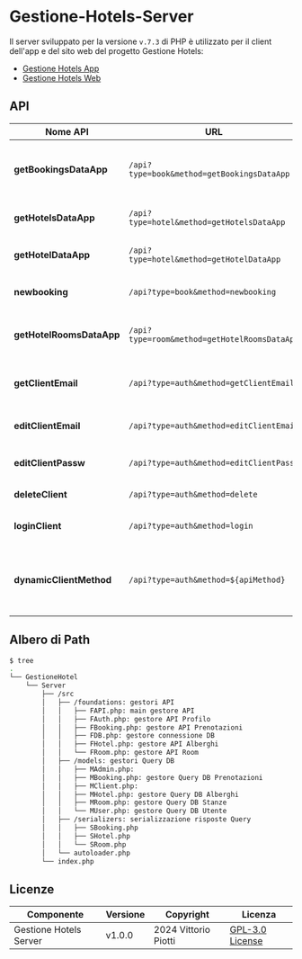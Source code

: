 # Gestione-Hotels-Server



Il server sviluppato per la versione `v.7.3` di PHP  è utilizzato per il client dell'app e del sito web del progetto Gestione Hotels:

 - [Gestione Hotels App](https://github.com/vittorioPiotti/Gestione-Hotels-App)
 - [Gestione Hotels Web](https://github.com/vittorioPiotti/Gestione-Hotels-Web)

## API

| Nome API                | URL                                          | Parametri                           | Descrizione                                                                    |
|-------------------------|----------------------------------------------|-------------------------------------|--------------------------------------------------------------------------------|
| **getBookingsDataApp**  | `/api?type=book&method=getBookingsDataApp`   | `clientId=${globalId}`              | Ottiene i dati delle prenotazioni per il cliente specificato.                  |
| **getHotelsDataApp**    | `/api?type=hotel&method=getHotelsDataApp`    | Nessuno                             | Ottiene i dati di tutti gli hotel.                                             |
| **getHotelDataApp**     | `/api?type=hotel&method=getHotelDataApp`     | `idHotel=${idAlbergo}`              | Ottiene i dati di un hotel specifico.                                           |
| **newbooking**          | `/api?type=book&method=newbooking`           | Nessuno                             | Crea una nuova prenotazione.                                                   |
| **getHotelRoomsDataApp**| `/api?type=room&method=getHotelRoomsDataApp` | `idHotel=${idAlbergo}`              | Ottiene i dati delle stanze di un hotel specifico.                               |
| **getClientEmail**      | `/api?type=auth&method=getClientEmail`       | `idClient=${globalId}`              | Ottiene l'email del cliente specificato.                                         |
| **editClientEmail**     | `/api?type=auth&method=editClientEmail`      | Nessuno                             | Modifica l'email del cliente.                                                  |
| **editClientPassw**     | `/api?type=auth&method=editClientPassw`      | Nessuno                             | Modifica la password del cliente.                                              |
| **deleteClient**        | `/api?type=auth&method=delete`               | `authState=client`                  | Elimina il cliente.                                                             |
| **loginClient**         | `/api?type=auth&method=login`                | `authState=client`                  | Esegue il login per il cliente.                                                 |
| **dynamicClientMethod** | `/api?type=auth&method=${apiMethod}`         | Nessuno                             | Esegue una richiesta dinamica del client basata sul metodo specificato.         |




## Albero di Path 

```bash
$ tree
.
└── GestioneHotel
    └── Server
    	├── /src
    	│   ├── /foundations: gestori API
    	│   │   ├── FAPI.php: main gestore API
    	│   │   ├── FAuth.php: gestore API Profilo
    	│   │   ├── FBooking.php: gestore API Prenotazioni
    	│   │   ├── FDB.php: gestore connessione DB
    	│   │   ├── FHotel.php: gestore API Alberghi
    	│   │   └── FRoom.php: gestore API Room
    	│   ├── /models: gestori Query DB
    	│   │   ├── MAdmin.php: 
    	│   │   ├── MBooking.php: gestore Query DB Prenotazioni
    	│   │   ├── MClient.php: 
    	│   │   ├── MHotel.php: gestore Query DB Alberghi
    	│   │   ├── MRoom.php: gestore Query DB Stanze
    	│   │   └── MUser.php: gestore Query DB Utente
    	│   ├── /serializers: serializzazione risposte Query
    	│   │   ├── SBooking.php
    	│   │   ├── SHotel.php
    	│   │   └── SRoom.php
    	│   └── autoloader.php
    	└── index.php

```


## Licenze
| Componente         | Versione  | Copyright                         | Licenza                                                       |
|--------------------|-----------|-----------------------------------|---------------------------------------------------------------|
| Gestione Hotels Server | v1.0.0    | 2024 Vittorio Piotti              | [GPL-3.0 License](https://github.com/vittorioPiotti/Gestione-Hotels-Server/blob/main/LICENSE.md) |
